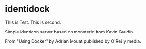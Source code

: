 identidock
==========

This is Test. This is second.

Simple identicon server based on monsterid from Kevin Gaudin.

From "Using Docker" by Adrian Mouat published by O'Reilly media.
